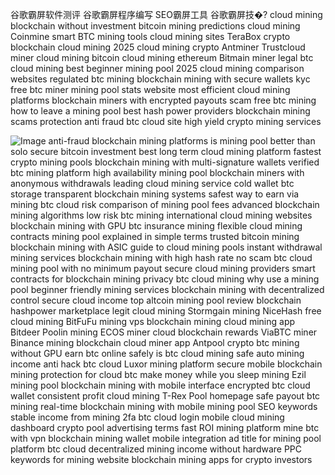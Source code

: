 谷歌霸屏软件测评
谷歌霸屏程序编写
SEO霸屏工具
谷歌霸屏技�?
cloud mining blockchain without investment
bitcoin mining predictions
cloud mining
Coinmine
smart BTC mining tools
cloud mining sites
TeraBox crypto
blockchain cloud mining 2025
cloud mining crypto
Antminer
Trustcloud miner
cloud mining bitcoin
cloud mining ethereum
Bitmain miner
legal btc cloud mining
best beginner mining pool 2025
cloud mining comparison websites
regulated btc mining
blockchain mining with secure wallets
kyc free btc miner
mining pool stats website
most efficient cloud mining platforms
blockchain miners with encrypted payouts
scam free btc mining
how to leave a mining pool
best hash power providers
blockchain mining scams protection
anti fraud btc cloud site
high yield crypto mining services

![Image](https://github.com/user-attachments/assets/d7419ec9-dc67-403f-bf28-8faea5f1f74f)
anti-fraud blockchain mining platforms
is mining pool better than solo
secure bitcoin investment
best long term cloud mining platform
fastest crypto mining pools
blockchain mining with multi-signature wallets
verified btc mining platform
high availability mining pool
blockchain miners with anonymous withdrawals
leading cloud mining service
cold wallet btc storage
transparent blockchain mining systems
safest way to earn via mining
btc cloud risk
comparison of mining pool fees
advanced blockchain mining algorithms
low risk btc mining
international cloud mining websites
blockchain mining with GPU
btc insurance mining
flexible cloud mining contracts
mining pool explained in simple terms
trusted bitcoin mining
blockchain mining with ASIC
guide to cloud mining pools
instant withdrawal mining services
blockchain mining with high hash rate
no scam btc cloud
mining pool with no minimum payout
secure cloud mining providers
smart contracts for blockchain mining
privacy btc cloud mining
why use a mining pool
beginner friendly mining services
blockchain mining with decentralized control
secure cloud income
top altcoin mining pool review
blockchain hashpower marketplace
legit cloud mining
Stormgain mining
NiceHash
free cloud mining
BitFuFu mining
vps blockchain mining
cloud mining app
Bitdeer
Poolin mining
ECOS miner
cloud blockchain rewards
ViaBTC miner
Binance mining
blockchain cloud miner app
Antpool crypto
btc mining without GPU
earn btc online safely
is btc cloud mining safe
auto mining income
anti hack btc cloud
Luxor mining platform
secure mobile blockchain mining
protection for cloud btc
make money while you sleep mining
Ezil mining pool
blockchain mining with mobile interface
encrypted btc cloud wallet
consistent profit cloud mining
T-Rex Pool homepage
safe payout btc mining
real-time blockchain mining with mobile
mining pool SEO keywords
stable income from mining
2fa btc cloud login
mobile cloud mining dashboard
crypto pool advertising terms
fast ROI mining platform
mine btc with vpn
blockchain mining wallet mobile integration
ad title for mining pool platform
btc cloud decentralized
mining income without hardware
PPC keywords for mining website
blockchain mining apps for crypto investors
